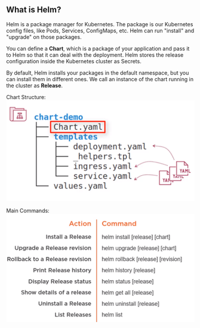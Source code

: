 ## What is Helm?

Helm is a package manager for Kubernetes. The package is our Kubernetes config files, like Pods, Services, ConfigMaps, etc. Helm can run "install" and "upgrade" on those packages. 

You can define a **Chart**, which is a package of your application and pass it to Helm so that it can deal with the deployment. Helm stores the release configuration inside the Kubernetes cluster as Secrets. 

By default, Helm installs your packages in the default namespace, but you can install them in different ones. We call an instance of the chart running in the cluster as **Release**.

Chart Structure:
![Chart](./Images/HelmChartStructure.png)

Main Commands:
![Chart](./Images/MainCommands.png)
